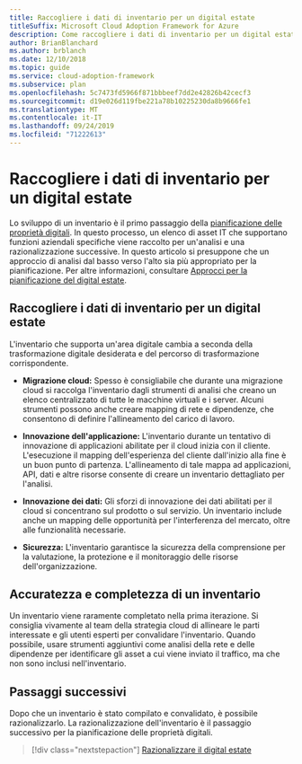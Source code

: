 ```yaml
---
title: Raccogliere i dati di inventario per un digital estate
titleSuffix: Microsoft Cloud Adoption Framework for Azure
description: Come raccogliere i dati di inventario per un digital estate.
author: BrianBlanchard
ms.author: brblanch
ms.date: 12/10/2018
ms.topic: guide
ms.service: cloud-adoption-framework
ms.subservice: plan
ms.openlocfilehash: 5c7473fd5966f871bbbeef7dd2e42826b42cecf3
ms.sourcegitcommit: d19e026d119fbe221a78b10225230da8b9666fe1
ms.translationtype: MT
ms.contentlocale: it-IT
ms.lasthandoff: 09/24/2019
ms.locfileid: "71222613"
---
```

# <a name="gather-inventory-data-for-a-digital-estate"></a>Raccogliere i dati di inventario per un digital estate

Lo sviluppo di un inventario è il primo passaggio della [pianificazione delle proprietà digitali](./index.md). In questo processo, un elenco di asset IT che supportano funzioni aziendali specifiche viene raccolto per un'analisi e una razionalizzazione successive. In questo articolo si presuppone che un approccio di analisi dal basso verso l'alto sia più appropriato per la pianificazione. Per altre informazioni, consultare [Approcci per la pianificazione del digital estate](./approach.md).

## <a name="take-inventory-of-a-digital-estate"></a>Raccogliere i dati di inventario per un digital estate

L'inventario che supporta un'area digitale cambia a seconda della trasformazione digitale desiderata e del percorso di trasformazione corrispondente.

- **Migrazione cloud:**  Spesso è consigliabile che durante una migrazione cloud si raccolga l'inventario dagli strumenti di analisi che creano un elenco centralizzato di tutte le macchine virtuali e i server. Alcuni strumenti possono anche creare mapping di rete e dipendenze, che consentono di definire l'allineamento del carico di lavoro.

- **Innovazione dell'applicazione:** L'inventario durante un tentativo di innovazione di applicazioni abilitate per il cloud inizia con il cliente. L'esecuzione il mapping dell'esperienza del cliente dall'inizio alla fine è un buon punto di partenza. L'allineamento di tale mappa ad applicazioni, API, dati e altre risorse consente di creare un inventario dettagliato per l'analisi.

- **Innovazione dei dati:** Gli sforzi di innovazione dei dati abilitati per il cloud si concentrano sul prodotto o sul servizio. Un inventario include anche un mapping delle opportunità per l'interferenza del mercato, oltre alle funzionalità necessarie.

- **Sicurezza:** L'inventario garantisce la sicurezza della comprensione per la valutazione, la protezione e il monitoraggio delle risorse dell'organizzazione.


## <a name="accuracy-and-completeness-of-an-inventory"></a>Accuratezza e completezza di un inventario

Un inventario viene raramente completato nella prima iterazione. Si consiglia vivamente al team della strategia cloud di allineare le parti interessate e gli utenti esperti per convalidare l'inventario. Quando possibile, usare strumenti aggiuntivi come analisi della rete e delle dipendenze per identificare gli asset a cui viene inviato il traffico, ma che non sono inclusi nell'inventario.

## <a name="next-steps"></a>Passaggi successivi

Dopo che un inventario è stato compilato e convalidato, è possibile razionalizzarlo. La razionalizzazione dell'inventario è il passaggio successivo per la pianificazione delle proprietà digitali.

> [!div class="nextstepaction"]
> [Razionalizzare il digital estate](./rationalize.md)
